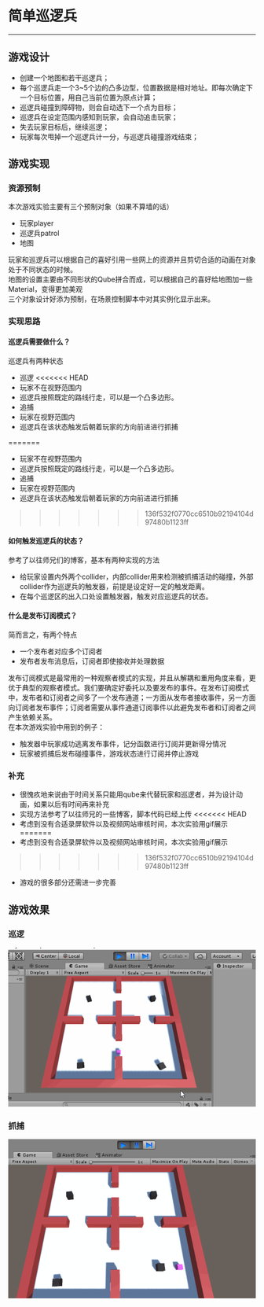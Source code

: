 # 简单巡逻兵
---
## 游戏设计
* 创建一个地图和若干巡逻兵；
* 每个巡逻兵走一个3~5个边的凸多边型，位置数据是相对地址。即每次确定下一个目标位置，用自己当前位置为原点计算；
* 巡逻兵碰撞到障碍物，则会自动选下一个点为目标；
* 巡逻兵在设定范围内感知到玩家，会自动追击玩家；
* 失去玩家目标后，继续巡逻；
* 玩家每次甩掉一个巡逻兵计一分，与巡逻兵碰撞游戏结束；

## 游戏实现
### 资源预制
本次游戏实验主要有三个预制对象（如果不算墙的话）
* 玩家player
* 巡逻兵patrol
* 地图

玩家和巡逻兵可以根据自己的喜好引用一些网上的资源并且剪切合适的动画在对象处于不同状态的时候。<br/>
地图的设置主要由不同形状的Qube拼合而成，可以根据自己的喜好给地图加一些Material，变得更加美观<br/>
三个对象设计好添为预制，在场景控制脚本中对其实例化显示出来。

### 实现思路
#### 巡逻兵需要做什么？
巡逻兵有两种状态
* 巡逻
<<<<<<< HEAD
 * 玩家不在视野范围内
 * 巡逻兵按照既定的路线行走，可以是一个凸多边形。
* 追捕
 * 玩家在视野范围内
 * 巡逻兵在该状态触发后朝着玩家的方向前进进行抓捕

=======
 * 玩家不在视野范围内 
 * 巡逻兵按照既定的路线行走，可以是一个凸多边形。
* 追捕
 * 玩家在视野范围内 
 * 巡逻兵在该状态触发后朝着玩家的方向前进进行抓捕
 
>>>>>>> 136f532f0770cc6510b92194104d97480b1123ff
#### 如何触发巡逻兵的状态？
参考了以往师兄们的博客，基本有两种实现的方法
* 给玩家设置内外两个collider，内部collider用来检测被抓捕活动的碰撞，外部collider作为巡逻兵的触发器，前提是设定好一定的触发距离。
* 在每个巡逻区的出入口处设置触发器，触发对应巡逻兵的状态。


#### 什么是发布订阅模式？
简而言之，有两个特点
* 一个发布者对应多个订阅者
* 发布者发布消息后，订阅者即使接收并处理数据


发布订阅模式是最常用的一种观察者模式的实现，并且从解耦和重用角度来看，更优于典型的观察者模式。我们要确定好委托以及要发布的事件。在发布订阅模式中，发布者和订阅者之间多了一个发布通道；一方面从发布者接收事件，另一方面向订阅者发布事件；订阅者需要从事件通道订阅事件以此避免发布者和订阅者之间产生依赖关系。
<br/>
在本次游戏实验中用到的例子：
* 触发器中玩家成功逃离发布事件，记分函数进行订阅并更新得分情况
* 玩家被抓捕后发布碰撞事件，游戏状态进行订阅并停止游戏

### 补充
* 很愧疚地来说由于时间关系只能用qube来代替玩家和巡逻者，并为设计动画，如果以后有时间再来补充
* 实现方法参考了以往师兄的一些博客，脚本代码已经上传
<<<<<<< HEAD
* 考虑到没有合适录屏软件以及视频网站审核时间，本次实验用gif展示
=======
* 考虑到没有合适录屏软件以及视频网站审核时间，本次实验用gif展示 
>>>>>>> 136f532f0770cc6510b92194104d97480b1123ff
* 游戏的很多部分还需进一步完善

## 游戏效果
### 巡逻
![](gifs/P1.gif)
### 抓捕
![](gifs/P2.gif)
